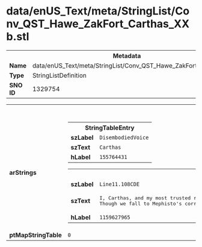 <h1>data/enUS_Text/meta/StringList/Conv_QST_Hawe_ZakFort_Carthas_XXb.stl</h1><table><tr><th colspan="100%">Metadata</th></tr><tr><td><b>Name</b></td><td>data/enUS_Text/meta/StringList/Conv_QST_Hawe_ZakFort_Carthas_XXb.stl</td></tr><tr><td><b>Type</b></td><td>StringListDefinition</td></tr><tr><td><b>SNO ID</b></td><td>1329754</td></tr></table>

<table><tr><th colspan="100%">Fields</th></tr><tr><td><b>arStrings</b></td><td><table><tr><th colspan="100%">StringTableEntry</th></tr><tr><td><b>szLabel</b></td><td><code>DisembodiedVoice</code></td></tr><tr><td><b>szText</b></td><td><code>Carthas</code></td></tr><tr><td><b>hLabel</b></td><td><code>155764431</code></td></tr></table>


<table><tr><th colspan="100%">StringTableEntry</th></tr><tr><td><b>szLabel</b></td><td><code>Line11.108CDE</code></td></tr><tr><td><b>szText</b></td><td><pre>I, Carthas, and my most trusted retinue, Alodia, Mathias, and Eleazar, seal this place with ourselves inside.
Though we fall to Mephisto's corruption, we shall not forget our duty. Even in death, we guard the body of Sankekur.</pre></td></tr><tr><td><b>hLabel</b></td><td><code>1159627965</code></td></tr></table>


</td></tr><tr><td><b>ptMapStringTable</b></td><td><code>0</code></td></tr></table>

